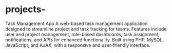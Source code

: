 # projects-
Task Management App
A web-based task management application designed to streamline project and task tracking for teams. Features include user and project management, role-based dashboards, task assignment, notifications, and APIs for enhanced functionality. Built using PHP, MySQL, JavaScript, and AJAX, with a responsive and user-friendly interface.
